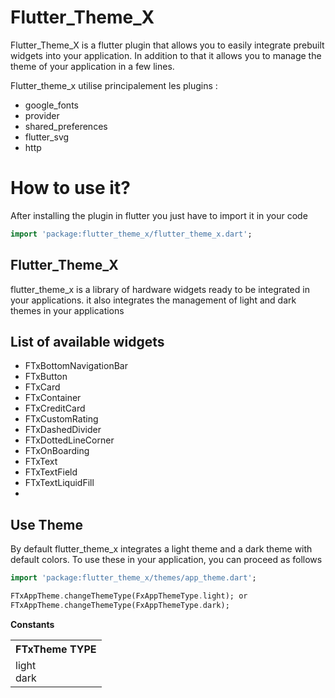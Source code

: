 # Flutter_Theme_X

Flutter_Theme_X is a flutter plugin that allows you to easily integrate prebuilt widgets into your application. In addition to that it allows you to manage the theme of your application in a few lines.

Flutter_theme_x utilise principalement les plugins :

- google_fonts
- provider
- shared_preferences
- flutter_svg
- http

# How to use it?

After installing the plugin in flutter you just have to import it in your code

```dart
import 'package:flutter_theme_x/flutter_theme_x.dart';
```

## Flutter_Theme_X

flutter_theme_x is a library of hardware widgets ready to be integrated in your applications. it also integrates the management of light and dark themes in your applications

## List of available widgets

- FTxBottomNavigationBar
- FTxButton
- FTxCard
- FTxContainer
- FTxCreditCard
- FTxCustomRating
- FTxDashedDivider
- FTxDottedLineCorner
- FTxOnBoarding
- FTxText
- FTxTextField
- FTxTextLiquidFill
-

## Use Theme

By default flutter_theme_x integrates a light theme and a dark theme with default colors. To use these in your application, you can proceed as follows

```dart
import 'package:flutter_theme_x/themes/app_theme.dart';

FTxAppTheme.changeThemeType(FxAppThemeType.light); or
FTxAppTheme.changeThemeType(FxAppThemeType.dark);
```

**Constants**

<table style="width:100%">
  <tr>
    <th>FTxTheme TYPE</th>
  </tr>
  <tr>
    <td>light<br/>dark<br/></td>
  </tr>
</table>
